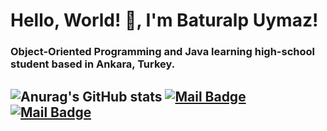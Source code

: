 # Hello, World! 👋, I'm **Baturalp Uymaz**!
### Object-Oriented Programming and Java learning high-school student based in Ankara, Turkey.

![Anurag's GitHub stats](https://github-readme-stats.vercel.app/api?username=baturalpuymaz&show_icons=true&theme=radical)
[![Mail Badge](https://img.shields.io/badge/-baturalp@uymaz.net-black?style=for-the-badge&logo=gmail)](mailto:baturalpuymaz.net)
[![Mail Badge](https://img.shields.io/badge/-baturalpuymaz@aol.com-black?style=for-the-badge&logo=gmail)](mailto:baturalpuymaz@aol.com)
---
